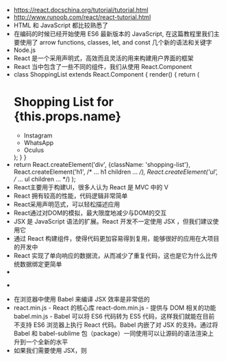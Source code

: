 * https://react.docschina.org/tutorial/tutorial.html
* http://www.runoob.com/react/react-tutorial.html
* HTML 和 JavaScript 都比较熟悉了
* 在编码的时候已经开始使用 ES6 最新版本的 JavaScript, 在这篇教程里我们主要使用了 arrow functions, classes, let, and const 几个新的语法和关键字
* Node.js
* React 是一个采用声明式，高效而且灵活的用来构建用户界面的框架
* React 当中包含了一些不同的组件，我们从使用 React.Component
* class ShoppingList extends React.Component {
  render() {
    return (
      <div className="shopping-list">
        <h1>Shopping List for {this.props.name}</h1>
        <ul>
          <li>Instagram</li>
          <li>WhatsApp</li>
          <li>Oculus</li>
        </ul>
      </div>
    );
  }
}
* return React.createElement('div', {className: 'shopping-list'},
  React.createElement('h1', /* ... h1 children ... */),
  React.createElement('ul', /* ... ul children ... */)
);
* React主要用于构建UI，很多人认为 React 是 MVC 中的 V
* React 拥有较高的性能，代码逻辑非常简单
* React采用声明范式，可以轻松描述应用
* React通过对DOM的模拟，最大限度地减少与DOM的交互
* JSX 是 JavaScript 语法的扩展。React 开发不一定使用 JSX ，但我们建议使用它
* 通过 React 构建组件，使得代码更加容易得到复用，能够很好的应用在大项目的开发中
* React 实现了单向响应的数据流，从而减少了重复代码，这也是它为什么比传统数据绑定更简单
* <div id="example"></div>
<script type="text/babel">
  ReactDOM.render(
    <h1>Hello, world!</h1>,
    document.getElementById('example')
  );
</script>
* <script src="https://cdn.staticfile.org/react/16.4.0/umd/react.development.js"></script>
<script src="https://cdn.staticfile.org/react-dom/16.4.0/umd/react-dom.development.js"></script>
<!-- 生产环境中不建议使用 -->
<script src="https://cdn.staticfile.org/babel-standalone/6.26.0/babel.min.js"></script>
* 在浏览器中使用 Babel 来编译 JSX 效率是非常低的
* react.min.js - React 的核心库
react-dom.min.js - 提供与 DOM 相关的功能
babel.min.js - Babel 可以将 ES6 代码转为 ES5 代码，这样我们就能在目前不支持 ES6 浏览器上执行 React 代码。Babel 内嵌了对 JSX 的支持。通过将 Babel 和 babel-sublime 包（package）一同使用可以让源码的语法渲染上升到一个全新的水平
* 如果我们需要使用 JSX，则 <script> 标签的 type 属性需要设置为 text/babel
* 建议在 React 中使用 CommonJS 模块系统，比如 browserify 或 webpack
* $ npm install -g cnpm --registry=https://registry.npm.taobao.org
* $ npm config set registry https://registry.npm.taobao.org
* $ cnpm install [name]
* create-react-app 自动创建的项目是基于 Webpack + ES6
* cnpm install -g create-react-app
* create-react-app my-app
* cd my-app/
* npm start
* npm config set registry https://registry.npm.taobao.org  npm config get registry
-- 或 npm info express
* 元素是构成 React 应用的最小单位，它用于描述屏幕上输出的内容：const element = <h1>Hello, world!</h1>;
* 与浏览器的 DOM 元素不同，React 当中的元素事实上是普通的对象，React DOM 可以确保 浏览器 DOM 的数据内容与 React 元素保持一致
* 用 React 开发应用时一般只会定义一个根节点
* 要将React元素渲染到根DOM节点中，我们通过把它们都传递给 ReactDOM.render() 的方法来将其渲染到页面上
* const element = <h1>Hello, world!</h1>;
ReactDOM.render(
    element,
    document.getElementById('example')
);
* function tick() {
  const element = (
    <div>
      <h1>Hello, world!</h1>
      <h2>现在是 {new Date().toLocaleTimeString()}.</h2>
    </div>
  );
  ReactDOM.render(
    element,
    document.getElementById('example')
  );
}
 
setInterval(tick, 1000);
* function Clock(props) {
  return (
    <div>
      <h1>Hello, world!</h1>
      <h2>现在是 {props.date.toLocaleTimeString()}.</h2>
    </div>
  );
}
 
function tick() {
  ReactDOM.render(
    <Clock date={new Date()} />,
    document.getElementById('example')
  );
}
 
setInterval(tick, 1000);
* class Clock extends React.Component {
  render() {
    return (
      <div>
        <h1>Hello, world!</h1>
        <h2>现在是 {this.props.date.toLocaleTimeString()}.</h2>
      </div>
    );
  }
}
 
function tick() {
  ReactDOM.render(
    <Clock date={new Date()} />,
    document.getElementById('example')
  );
}
 
setInterval(tick, 1000);
* JSX 执行更快，因为它在编译为 JavaScript 代码后进行了优化
* 你的 React JSX 代码可以放在一个独立文件上：ReactDOM.render(
  <h1>Hello, world!</h1>,
  document.getElementById('example')
);
* 可以在 JSX 中使用 JavaScript 表达式。表达式写在花括号 {} 中；在 JSX 中不能使用 if else 语句，但可以使用 conditional (三元运算) 表达式来替
* React 推荐使用内联样式。我们可以使用 camelCase 语法来设置内联样式. React 会在指定元素数字后自动添加 px 。以下实例演示了为 h1 元素添加 myStyle 内联样式：
var myStyle = {
    fontSize: 100,
    color: '#FF0000'
};
ReactDOM.render(
    <h1 style = {myStyle}>菜鸟教程</h1>,
    document.getElementById('example')
);
* 注释需要写在花括号中，实例如下：ReactDOM.render(
    <div>
    <h1>菜鸟教程</h1>
    {/*注释...*/}
     </div>,
    document.getElementById('example')
);
* JSX 允许在模板中插入数组，数组会自动展开所有成员：
var arr = [
  <h1>菜鸟教程</h1>,
  <h2>学的不仅是技术，更是梦想！</h2>,
];
ReactDOM.render(
  <div>{arr}</div>,
  document.getElementById('example')
);
* function HelloMessage(props) {
    return <h1>Hello World!</h1>;
}
 
const element = <HelloMessage />;
 
ReactDOM.render(
    element,
    document.getElementById('example')
);
* 1、我们可以使用函数定义了一个组件 可以使用 ES6 class 来定义一个组件
* class Clock extends React.Component {
  constructor(props) {
    super(props);
    this.state = {date: new Date()};
  }
 
  componentDidMount() {
    this.timerID = setInterval(
      () => this.tick(),
      1000
    );
  }
 
  componentWillUnmount() {
    clearInterval(this.timerID);
  }
 
  tick() {
    this.setState({
      date: new Date()
    });
  }
 
  render() {
    return (
      <div>
        <h1>Hello, world!</h1>
        <h2>现在是 {this.state.date.toLocaleTimeString()}.</h2>
      </div>
    );
  }
}
 
ReactDOM.render(
  <Clock />,
  document.getElementById('example')
);

